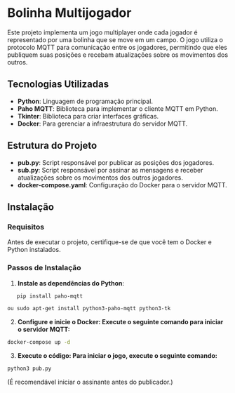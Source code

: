 # Bolinha Multijogador

Este projeto implementa um jogo multiplayer onde cada jogador é representado por uma bolinha que se move em um campo. O jogo utiliza o protocolo MQTT para comunicação entre os jogadores, permitindo que eles publiquem suas posições e recebam atualizações sobre os movimentos dos outros.

## Tecnologias Utilizadas

- **Python**: Linguagem de programação principal.
- **Paho MQTT**: Biblioteca para implementar o cliente MQTT em Python.
- **Tkinter**: Biblioteca para criar interfaces gráficas.
- **Docker**: Para gerenciar a infraestrutura do servidor MQTT.

## Estrutura do Projeto

- **pub.py**: Script responsável por publicar as posições dos jogadores.
- **sub.py**: Script responsável por assinar as mensagens e receber atualizações sobre os movimentos dos outros jogadores.
- **docker-compose.yaml**: Configuração do Docker para o servidor MQTT.

## Instalação

### Requisitos

Antes de executar o projeto, certifique-se de que você tem o Docker e Python instalados.

### Passos de Instalação

1. **Instale as dependências do Python**:
```bash
   pip install paho-mqtt
```

 ```bash
ou sudo apt-get install python3-paho-mqtt python3-tk
```

2. **Configure e inicie o Docker: Execute o seguinte comando para iniciar o servidor MQTT:**
   
```bash
docker-compose up -d
```

3. **Execute o código: Para iniciar o jogo, execute o seguinte comando:**
```bash
python3 pub.py
```
(É recomendável iniciar o assinante antes do publicador.)






   
